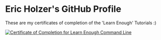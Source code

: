 # Eric Holzer's GitHub Profile

These are my certificates of completion of the 'Learn Enough' Tutorials :)

<a href="https://www.learnenough.com/certificates/erzloh"><img src="https://www.learnenough.com/certificates/erzloh/command-line-tutorial.svg" alt="Certificate of Completion for Learn Enough Command Line"></a>
